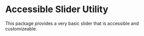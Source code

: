 # Accessible Slider Utility
This package provides a very basic slider that is accessible and customizeable.